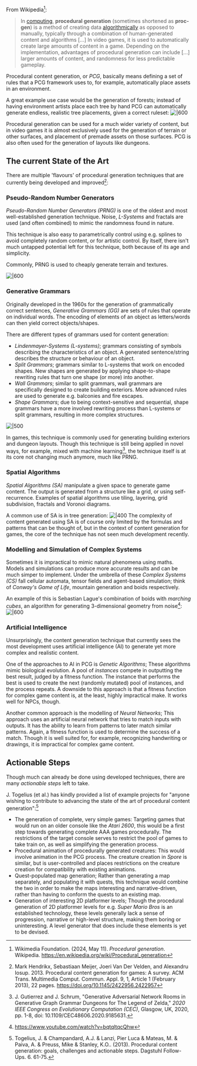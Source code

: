 From Wikipedia[^wiki]:

> In [computing](https://en.wikipedia.org/wiki/Computing "Computing"), **procedural generation** (sometimes shortened as **proc-gen**) is a method of creating data [algorithmically](https://en.wikipedia.org/wiki/Algorithm "Algorithm") as opposed to manually, typically through a combination of human-generated content and algorithms [...] In video games, it is used to automatically create large amounts of content in a game. Depending on the implementation, advantages of procedural generation can include [...] larger amounts of content, and randomness for less predictable gameplay.

Procedural content generation, or *PCG*, basically means defining a set of rules that a PCG framework uses to, for example, automatically place assets in an environment.

A great example use case would be the generation of forests; instead of having environment artists place each tree by hand PCG can automatically generate endless, realistic tree placements, given a correct ruleset:
![|600](attachments/PCG%20forest.png)

Procedural generation can be used for a much wider variety of content, but in video games it is almost exclusively used for the generation of terrain or other surfaces, and placement of premade assets on those surfaces. PCG is also often used for the generation of layouts like dungeons.

## The current State of the Art
There are multiple 'flavours' of procedural generation techniques that are currently being developed and improved[^survey]:

### Pseudo-Random Number Generators
_Pseudo-Random Number Generators (PRNG)_ is one of the oldest and most well-established generation technique. Noise, _L-Systems_ and fractals are used (and often combined) to mimic the randomness found in nature. 

This technique is also easy to parametrically control using e.g. splines to avoid completely random content, or for artistic control. By itself, there isn't much untapped potential left for this technique, both because of its age and simplicity.

Commonly, PRNG is used to cheaply generate terrain and textures. 

![|600](attachments/terrain.png)

### Generative Grammars
Originally developed in the 1960s for the generation of grammatically correct sentences, _Generative Grammars (GG)_ are sets of rules that operate on individual words. The encoding of elements of an object as letters/words can then yield correct objects/shapes.

There are different types of grammars used for content generation:
- _Lindenmayer-Systems (L-systems)_; grammars consisting of symbols describing the characteristics of an object. A generated sentence/string describes the structure or behaviour of an object.
- _Split Grammars_; grammars similar to L-systems that work on encoded shapes. New shapes are generated by applying shape-to-shape rewriting rules that turn one shape (or more) into another.
- _Wall Grammars_; similar to split grammars, wall grammars are specifically designed to create building exteriors. More advanced rules are used to generate e.g. balconies and fire escapes.
- _Shape Grammars_; due to being context-sensitive and sequential, shape grammars have a more involved rewriting process than L-systems or split grammars, resulting in more complex structures.

![|500](attachments/shape%20grammar.png)

In games, this technique is commonly used for generating building exteriors and dungeon layouts. Though this technique is still being applied in novel ways, for example, mixed with machine learning[^gg-ml], the technique itself is at its core not changing much anymore, much like PRNG. 

### Spatial Algorithms
_Spatial Algorithms (SA)_ manipulate a given space to generate game content. The output is generated from a structure like a grid, or using self-recurrence. Examples of spatial algorithms use tiling, layering, grid subdivision, fractals and Voronoi diagrams.

A common use of SA is in tree generation:
![|400](attachments/tree%20generation.png)
The complexity of content generated using SA is of course only limited by the formulas and patterns that can be thought of, but in the context of content generation for games, the core of the technique has not seen much development recently.

### Modelling and Simulation of Complex Systems
Sometimes it is impractical to mimic natural phenomena using maths. Models and simulations can produce more accurate results and can be much simper to implement. Under the umbrella of these _Complex Systems (CS)_ fall cellular automata, tensor fields and agent-based simulation; think of _Conway's Game of Life_, mountain generation and boids respectively.

An example of this is Sebastian Lague's combination of boids with _marching cubes_, an algorithm for generating 3-dimensional geometry from noise[^lague]:
![|600](attachments/boids.png)

### Artificial Intelligence
Unsurprisingly, the content generation technique that currently sees the most development uses artificial intelligence (AI) to generate yet more complex and realistic content.

One of the approaches to AI  in PCG is _Genetic Algorithms_; These algorithms mimic biological evolution. A pool of _instances_ compete in outputting the best result, judged by a fitness function. The instance that performs the best is used to create the next (randomly mutated) pool of instances, and the process repeats. A downside to this approach is that a fitness function for complex game content is, at the least, highly impractical make. It works well for NPCs, though.

Another common approach is the modelling of _Neural Networks_; This approach uses an artificial neural network that tries to match inputs with outputs. It has the ability to learn from patterns to later match similar patterns. Again, a fitness function is used to determine the success of a match. Though it is well suited for, for example, recognizing handwriting or drawings, it is impractical for complex game content.

## Actionable Steps
Though much can already be done using developed techniques, there are many _actionable steps_ left to take. 

J. Togelius (et al.) has kindly provided a list of example projects for "anyone wishing to contribute to advancing the state of the art of procedural content generation":[^steps]

- The generation of complete, very simple games: Targeting games that would run on an older console like the _Atari 2600_, this would be a first step towards generating complete AAA games procedurally. The restrictions of the target console serves to restrict the pool of games to take train on, as well as simplifying the generation process.
- Procedural animation of procedurally generated creatures: This would involve animation in the PCG process. The creature creation in _Spore_ is similar, but is user-controlled and places restrictions on the creature creation for compatibility with existing animations.
- Quest-populated map generation; Rather than generating a map separately, and populating it with quests, this technique would combine the two in order to make the maps interesting and narrative-driven, rather than having to conform the quests to an existing map.
- Generation of interesting 2D platformer levels; Though the procedural generation of 2D platformer levels for e.g. _Super Mario Bros_ is an established technology, these levels generally lack a sense of progression, narrative or high-level structure, making them boring or uninteresting. A level generator that does include these elements is yet to be devised.

[^wiki]: Wikimedia Foundation. (2024, May 11). _Procedural generation_. Wikipedia. https://en.wikipedia.org/wiki/Procedural_generation
[^survey]: Mark Hendrikx, Sebastiaan Meijer, Joeri Van Der Velden, and Alexandru Iosup. 2013. Procedural content generation for games: A survey. ACM Trans. Multimedia Comput. Commun. Appl. 9, 1, Article 1 (February 2013), 22 pages. https://doi.org/10.1145/2422956.2422957
[^gg-ml]: J. Gutierrez and J. Schrum, "Generative Adversarial Network Rooms in Generative Graph Grammar Dungeons for The Legend of Zelda," _2020 IEEE Congress on Evolutionary Computation (CEC)_, Glasgow, UK, 2020, pp. 1-8, doi: 10.1109/CEC48606.2020.9185631.
[^lague]: https://www.youtube.com/watch?v=bqtqltqcQhw
[^steps]: Togelius, J. & Champandard, A.J. & Lanzi, Pier Luca & Mateas, M. & Paiva, A. & Preuss, Mike & Stanley, K.O.. (2013). Procedural content generation: goals, challenges and actionable steps. Dagstuhl Follow-Ups. 6. 61-75. 